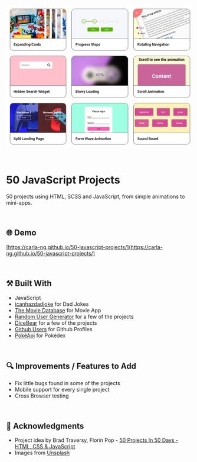 <p align="center">
  <img src="https://github.com/carla-ng/50-javascript-projects/blob/master/assets/readme_image_1.jpg?raw=true" alt="50 JavaScript Projects preview">
</p>

<br>

# 50 JavaScript Projects
50 projects using HTML, SCSS and JavaScript, from simple animations to mini-apps.

<br>

## :globe_with_meridians: Demo
[https://carla-ng.github.io/50-javascript-projects/](https://carla-ng.github.io/50-javascript-projects/)

<br>

## :hammer_and_pick: Built With
* JavaScript
* [icanhazdadjoke](https://icanhazdadjoke.com/) for Dad Jokes
* [The Movie Database](https://www.themoviedb.org/) for Movie App
* [Random User Generator](https://randomuser.me/) for a few of the projects
* [DiceBear](https://www.dicebear.com/) for a few of the projects
* [Github Users](https://api.github.com/) for Github Profiles
* [PokéApi](https://pokeapi.co/) for Pokédex

<br>

## :mag: Improvements / Features to Add
* Fix little bugs found in some of the projects
* Mobile support for every single project
* Cross Browser testing

<br>

## :clap: Acknowledgments
* Project idea by Brad Traversy, Florin Pop - [50 Projects In 50 Days - HTML, CSS & JavaScript](https://www.udemy.com/course/50-projects-50-days/)
* Images from [Unsplash](https://unsplash.com/)
